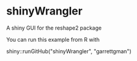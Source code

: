 shinyWrangler
=============

A shiny GUI for the reshape2 package

You can run this example from R with

shiny::runGitHub("shinyWrangler", "garrettgman")

